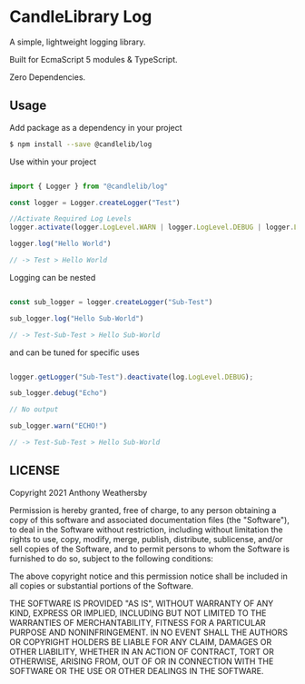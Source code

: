 # CandleLibrary Log

A simple, lightweight logging library. 

Built for EcmaScript 5 modules & TypeScript. 

Zero Dependencies.

## Usage

Add package as a dependency in your project

```bash
$ npm install --save @candlelib/log
```

Use within your project

```typescript

import { Logger } from "@candlelib/log"

const logger = Logger.createLogger("Test")

//Activate Required Log Levels
logger.activate(logger.LogLevel.WARN | logger.LogLevel.DEBUG | logger.LogLevel.INFO);

logger.log("Hello World")

// -> Test > Hello World

```

Logging can be nested

```typescript

const sub_logger = logger.createLogger("Sub-Test")

sub_logger.log("Hello Sub-World")

// -> Test-Sub-Test > Hello Sub-World

```

and can be tuned for specific uses

```typescript 

logger.getLogger("Sub-Test").deactivate(log.LogLevel.DEBUG);

sub_logger.debug("Echo")

// No output

sub_logger.warn("ECHO!")

// -> Test-Sub-Test > Hello Sub-World

```

## LICENSE

Copyright 2021 Anthony Weathersby

Permission is hereby granted, free of charge, to any person obtaining a copy of this software and associated documentation files (the "Software"), to deal in the Software without restriction, including without limitation the rights to use, copy, modify, merge, publish, distribute, sublicense, and/or sell copies of the Software, and to permit persons to whom the Software is furnished to do so, subject to the following conditions:

The above copyright notice and this permission notice shall be included in all copies or substantial portions of the Software.

THE SOFTWARE IS PROVIDED "AS IS", WITHOUT WARRANTY OF ANY KIND, EXPRESS OR IMPLIED, INCLUDING BUT NOT LIMITED TO THE WARRANTIES OF MERCHANTABILITY, FITNESS FOR A PARTICULAR PURPOSE AND NONINFRINGEMENT. IN NO EVENT SHALL THE AUTHORS OR COPYRIGHT HOLDERS BE LIABLE FOR ANY CLAIM, DAMAGES OR OTHER LIABILITY, WHETHER IN AN ACTION OF CONTRACT, TORT OR OTHERWISE, ARISING FROM, OUT OF OR IN CONNECTION WITH THE SOFTWARE OR THE USE OR OTHER DEALINGS IN THE SOFTWARE.
